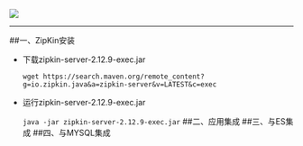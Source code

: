 ![](https://zipkin.io/public/img/zipkin-logo-200x119.jpg) 

- - -
##一、ZipKin安装
* 下载zipkin-server-2.12.9-exec.jar

    ```wget https://search.maven.org/remote_content?g=io.zipkin.java&a=zipkin-server&v=LATEST&c=exec```
* 运行zipkin-server-2.12.9-exec.jar

    ```java -jar zipkin-server-2.12.9-exec.jar```
##二、应用集成
##三、与ES集成
##四、与MYSQL集成